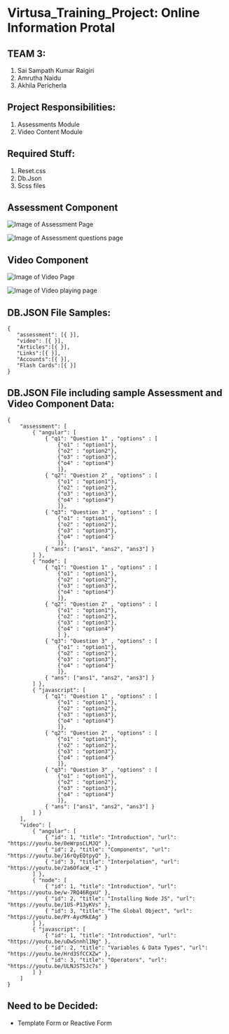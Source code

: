 # Virtusa_Training_Project: Online Information Protal

## TEAM 3:
 1. Sai Sampath Kumar Raigiri
 2. Amrutha Naidu
 3. Akhila Pericherla

## Project Responsibilities:
 1. Assessments Module
 2. Video Content Module

## Required Stuff:
 1. Reset.css
 2. Db.Json
 3. Scss files  
  
## Assessment Component

![Image of Assessment Page](https://github.com/saisampathkumar/Virtusa_Training_Project/blob/master/Assessment.png)

![Image of Assessment questions page](https://github.com/saisampathkumar/Virtusa_Training_Project/blob/master/Assessment%20questions%20sample.png)

## Video Component

![Image of Video Page](https://github.com/saisampathkumar/Virtusa_Training_Project/blob/master/Video.png)

![Image of Video playing page](https://github.com/saisampathkumar/Virtusa_Training_Project/blob/master/Video%20Page.png)

## DB.JSON File Samples:
 ```
 {
    "assessment": [{ }],
    "video": [{ }],
    "Articles":[{ }],
    "Links":[{ }],
    "Accounts":[{ }],
    "Flash Cards":[{ }]
}
```

## DB.JSON File including sample Assessment and Video Component Data:

```
{
    "assessment": [
        { "angular": [
            { "q1": "Question 1" , "options" : [
                {"o1" : "option1"},
                {"o2" : "option2"},
                {"o3" : "option3"},
                {"o4" : "option4"}
                ]},
            { "q2": "Question 2" , "options" : [
                {"o1" : "option1"},
                {"o2" : "option2"},
                {"o3" : "option3"},
                {"o4" : "option4"}
                ]}, 
            { "q3": "Question 3" , "options" : [
                {"o1" : "option1"},
                {"o2" : "option2"},
                {"o3" : "option3"},
                {"o4" : "option4"}
                ]},
            { "ans": ["ans1", "ans2", "ans3"] }
        ] },
        { "node": [
            { "q1": "Question 1" , "options" : [
                {"o1" : "option1"},
                {"o2" : "option2"},
                {"o3" : "option3"},
                {"o4" : "option4"}
                ]},
            { "q2": "Question 2" , "options" : [
                {"o1" : "option1"},
                {"o2" : "option2"},
                {"o3" : "option3"},
                {"o4" : "option4"}
                ] },
            { "q3": "Question 3" , "options" : [
                {"o1" : "option1"},
                {"o2" : "option2"},
                {"o3" : "option3"},
                {"o4" : "option4"}
                ]},
            { "ans": ["ans1", "ans2", "ans3"] }
        ] },
        { "javascript": [
            { "q1": "Question 1" , "options" : [
                {"o1" : "option1"},
                {"o2" : "option2"},
                {"o3" : "option3"},
                {"o4" : "option4"}
                ]},
            { "q2": "Question 2" , "options" : [
                {"o1" : "option1"},
                {"o2" : "option2"},
                {"o3" : "option3"},
                {"o4" : "option4"}
                ]},
            { "q3": "Question 3" , "options" : [
                {"o1" : "option1"},
                {"o2" : "option2"},
                {"o3" : "option3"},
                {"o4" : "option4"}
                ]},
            { "ans": ["ans1", "ans2", "ans3"] }
        ] }
    ],
    "video": [
        { "angular": [
            { "id": 1, "title": "Introduction", "url": "https://youtu.be/0eWrpsCLMJQ" },
            { "id": 2, "title": "Components", "url": "https://youtu.be/16rQyEQtpyQ" },
            { "id": 3, "title": "Interpolation", "url": "https://youtu.be/2a6OfacW_-I" }
        ] },
        { "node": [
            { "id": 1, "title": "Introduction", "url": "https://youtu.be/w-7RQ46RgxU" },
            { "id": 2, "title": "Installing Node JS", "url": "https://youtu.be/1US-P13yKVs" },
            { "id": 3, "title": "The Global Object", "url": "https://youtu.be/PY-AycMkEAg" }
        ] },
        { "javascript": [
            { "id": 1, "title": "Introduction", "url": "https://youtu.be/uDwSnnhl1Ng" },
            { "id": 2, "title": "Variables & Data Types", "url": "https://youtu.be/Hrd3SfCCXZw" },
            { "id": 3, "title": "Operators", "url": "https://youtu.be/ULNJSTSJc7s" }
        ] }
    ]
}
```



## Need to be Decided:
- Template Form or Reactive Form

